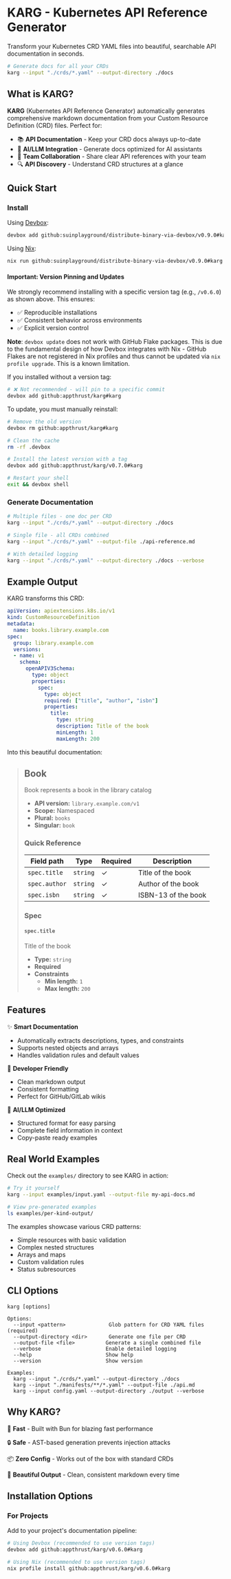 # KARG - Kubernetes API Reference Generator

Transform your Kubernetes CRD YAML files into beautiful, searchable API documentation in seconds.

```bash
# Generate docs for all your CRDs
karg --input "./crds/*.yaml" --output-directory ./docs
```

## What is KARG?

**KARG** (Kubernetes API Reference Generator) automatically generates comprehensive markdown documentation from your Custom Resource Definition (CRD) files. Perfect for:

- 📚 **API Documentation** - Keep your CRD docs always up-to-date
- 🤖 **AI/LLM Integration** - Generate docs optimized for AI assistants
- 👥 **Team Collaboration** - Share clear API references with your team
- 🔍 **API Discovery** - Understand CRD structures at a glance

## Quick Start

### Install

Using [Devbox](https://www.jetify.com/devbox):

<!-- begin:devbox_install - DON'T EDIT: This block will be replaced by CI -->
```bash
devbox add github:suinplayground/distribute-binary-via-devbox/v0.9.0#karg
```
<!-- end:devbox_install -->

Using [Nix](https://nixos.org/):

<!-- begin:nix_install - DON'T EDIT: This block will be replaced by CI -->
```bash
nix run github:suinplayground/distribute-binary-via-devbox/v0.9.0#karg -- --help
```
<!-- end:nix_install -->

#### Important: Version Pinning and Updates

We strongly recommend installing with a specific version tag (e.g., `/v0.6.0`) as shown above. This ensures:
- ✅ Reproducible installations
- ✅ Consistent behavior across environments
- ✅ Explicit version control

**Note**: `devbox update` does not work with GitHub Flake packages. This is due to the fundamental design of how Devbox integrates with Nix - GitHub Flakes are not registered in Nix profiles and thus cannot be updated via `nix profile upgrade`. This is a known limitation. 

If you installed without a version tag:
```bash
# ❌ Not recommended - will pin to a specific commit
devbox add github:appthrust/karg#karg
```

To update, you must manually reinstall:
```bash
# Remove the old version
devbox rm github:appthrust/karg#karg

# Clean the cache
rm -rf .devbox

# Install the latest version with a tag
devbox add github:appthrust/karg/v0.7.0#karg

# Restart your shell
exit && devbox shell
```

### Generate Documentation

```bash
# Multiple files - one doc per CRD
karg --input "./crds/*.yaml" --output-directory ./docs

# Single file - all CRDs combined
karg --input "./crds/*.yaml" --output-file ./api-reference.md

# With detailed logging
karg --input "./crds/*.yaml" --output-directory ./docs --verbose
```

## Example Output

KARG transforms this CRD:

```yaml
apiVersion: apiextensions.k8s.io/v1
kind: CustomResourceDefinition
metadata:
  name: books.library.example.com
spec:
  group: library.example.com
  versions:
  - name: v1
    schema:
      openAPIV3Schema:
        type: object
        properties:
          spec:
            type: object
            required: ["title", "author", "isbn"]
            properties:
              title:
                type: string
                description: Title of the book
                minLength: 1
                maxLength: 200
```

Into this beautiful documentation:

> ## Book
> 
> Book represents a book in the library catalog
> 
> - **API version:** `library.example.com/v1`
> - **Scope:** Namespaced
> - **Plural:** `books`
> - **Singular:** `book`
> 
> ### Quick Reference
> 
> | Field path    | Type     | Required | Description         |
> | ------------- | -------- | -------- | ------------------- |
> | `spec.title`  | `string` | ✓        | Title of the book   |
> | `spec.author` | `string` | ✓        | Author of the book  |
> | `spec.isbn`   | `string` | ✓        | ISBN-13 of the book |
> 
> ### Spec
> 
> #### `spec.title`
> 
> Title of the book
> 
> - **Type:** `string`
> - **Required**
> - **Constraints**
>   - **Min length:** `1`
>   - **Max length:** `200`

## Features

✨ **Smart Documentation**
- Automatically extracts descriptions, types, and constraints
- Supports nested objects and arrays
- Handles validation rules and default values

🎯 **Developer Friendly**
- Clean markdown output
- Consistent formatting
- Perfect for GitHub/GitLab wikis

🤖 **AI/LLM Optimized**
- Structured format for easy parsing
- Complete field information in context
- Copy-paste ready examples

## Real World Examples

Check out the `examples/` directory to see KARG in action:

```bash
# Try it yourself
karg --input examples/input.yaml --output-file my-api-docs.md

# View pre-generated examples
ls examples/per-kind-output/
```

The examples showcase various CRD patterns:
- Simple resources with basic validation
- Complex nested structures
- Arrays and maps
- Custom validation rules
- Status subresources

## CLI Options

```
karg [options]

Options:
  --input <pattern>              Glob pattern for CRD YAML files (required)
  --output-directory <dir>       Generate one file per CRD
  --output-file <file>          Generate a single combined file
  --verbose                     Enable detailed logging
  --help                        Show help
  --version                     Show version

Examples:
  karg --input "./crds/*.yaml" --output-directory ./docs
  karg --input "./manifests/**/*.yaml" --output-file ./api.md
  karg --input config.yaml --output-directory ./output --verbose
```

## Why KARG?

🚀 **Fast** - Built with Bun for blazing fast performance

🔒 **Safe** - AST-based generation prevents injection attacks

📦 **Zero Config** - Works out of the box with standard CRDs

🎨 **Beautiful Output** - Clean, consistent markdown every time

## Installation Options

### For Projects

Add to your project's documentation pipeline:

```bash
# Using Devbox (recommended to use version tags)
devbox add github:appthrust/karg/v0.6.0#karg

# Using Nix (recommended to use version tags) 
nix profile install github:appthrust/karg/v0.6.0#karg
```